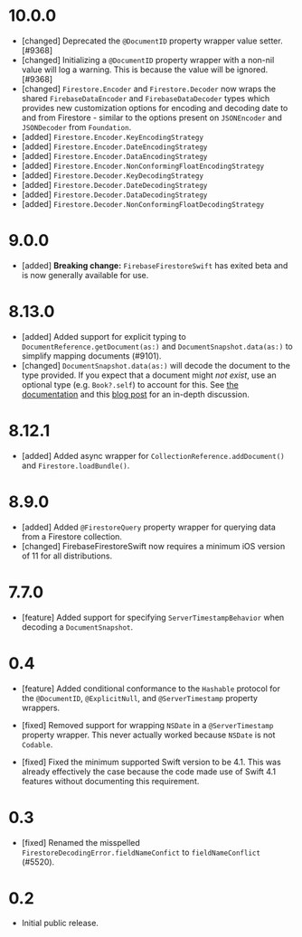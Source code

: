 # 10.0.0
- [changed] Deprecated the `@DocumentID` property wrapper value setter. [#9368]
- [changed] Initializing a `@DocumentID` property wrapper with a non-nil value
  will log a warning. This is because the value will be ignored. [#9368]
- [changed] `Firestore.Encoder` and `Firestore.Decoder` now wraps the shared `FirebaseDataEncoder` and `FirebaseDataDecoder` types which provides new customization options for encoding and decoding date to and from Firestore - similar to the options present on `JSONEncoder` and `JSONDecoder` from `Foundation`.
- [added] `Firestore.Encoder.KeyEncodingStrategy`
- [added] `Firestore.Encoder.DateEncodingStrategy`
- [added] `Firestore.Encoder.DataEncodingStrategy`
- [added] `Firestore.Encoder.NonConformingFloatEncodingStrategy`
- [added] `Firestore.Decoder.KeyDecodingStrategy`
- [added] `Firestore.Decoder.DateDecodingStrategy`
- [added] `Firestore.Decoder.DataDecodingStrategy`
- [added] `Firestore.Decoder.NonConformingFloatDecodingStrategy`

# 9.0.0
- [added] **Breaking change:** `FirebaseFirestoreSwift` has exited beta and is
  now generally available for use.

# 8.13.0
- [added] Added support for explicit typing to `DocumentReference.getDocument(as:)`
  and `DocumentSnapshot.data(as:)` to simplify mapping documents (#9101).
- [changed] `DocumentSnapshot.data(as:)` will decode the document to the type
  provided. If you expect that a document might *not exist*, use an optional
  type (e.g. `Book?.self`) to account for this. See
  [the documentation](https://firebase.google.com/docs/firestore/query-data/get-data#custom_objects)
  and this [blog post](https://peterfriese.dev/posts/firestore-codable-the-comprehensive-guide/#mapping-simple-types-using-codable)
  for an in-depth discussion.

# 8.12.1
- [added] Added async wrapper for `CollectionReference.addDocument()` and
  `Firestore.loadBundle()`.

# 8.9.0
- [added] Added `@FirestoreQuery` property wrapper for querying data from a
  Firestore collection.
- [changed] FirebaseFirestoreSwift now requires a minimum iOS version of 11 for
  all distributions.

# 7.7.0
- [feature] Added support for specifying `ServerTimestampBehavior` when
  decoding a `DocumentSnapshot`.

# 0.4
- [feature] Added conditional conformance to the `Hashable` protocol for the
  `@DocumentID`, `@ExplicitNull`, and `@ServerTimestamp` property wrappers.

- [fixed] Removed support for wrapping `NSDate` in a `@ServerTimestamp`
  property wrapper. This never actually worked because `NSDate` is not
  `Codable`.
- [fixed] Fixed the minimum supported Swift version to be 4.1. This was already
  effectively the case because the code made use of Swift 4.1 features without
  documenting this requirement.

# 0.3
- [fixed] Renamed the misspelled `FirestoreDecodingError.fieldNameConfict` to
  `fieldNameConflict` (#5520).

# 0.2
- Initial public release.
